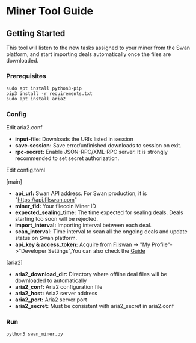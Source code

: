 # Miner Tool Guide

## Getting Started

This tool will listen to the new tasks assigned to your miner from the Swan platform, and start importing deals
automatically once the files are downloaded.

### Prerequisites

```
sudo apt install python3-pip
pip3 install -r requirements.txt 
sudo apt install aria2
```

### Config

Edit aria2.conf

- **input-file:** Downloads the URIs listed in session
- **save-session:** Save error/unfinished downloads to session on exit.
- **rpc-secret:** Enable JSON-RPC/XML-RPC server. It is strongly recommended to set secret authorization.

Edit config.toml

[main]

- **api_url:** Swan API address. For Swan production, it is "https://api.filswan.com"
- **miner_fid:** Your filecoin Miner ID
- **expected_sealing_time:** The time expected for sealing deals. Deals starting too soon will be rejected.
- **import_interval:** Importing interval between each deal.
- **scan_interval:** Time interval to scan all the ongoing deals and update status on Swan platform.
- **api_key & access_token:** Acquire from [Filswan](https://www.filswan.com) -> "My Profile"->"Developer Settings",You
  can also check the [Guide](https://nebulaai.medium.com/how-to-use-api-key-in-swan-a2ebdb005aa4)

[aria2]

- **aria2_download_dir:** Directory where offline deal files will be downloaded to automatically
- **aria2_conf:** Aria2 configuration file
- **aria2_host:** Aria2 server address
- **aria2_port:** Aria2 server port
- **aria2_secret:** Must be consistent with aria2_secret in aria2.conf

### Run

    python3 swan_miner.py
